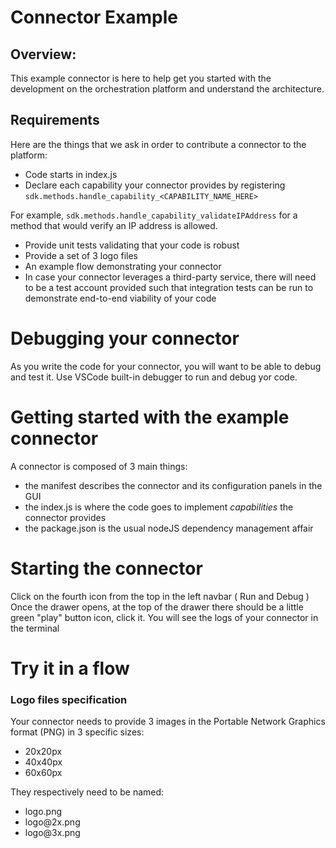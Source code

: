# Connector Example

## Overview:
This example connector is here to help get you started with the development on the orchestration platform and understand the architecture.

## Requirements
  Here are the things that we ask in order to contribute a connector to the platform:
  * Code starts in index.js
  * Declare each capability your connector provides by registering 
    `sdk.methods.handle_capability_<CAPABILITY_NAME_HERE>`
    
  For example, `sdk.methods.handle_capability_validateIPAddress` for a method that would verify an IP address is allowed.
  * Provide unit tests validating that your code is robust
  * Provide a set of 3 logo files
  * An example flow demonstrating your connector
  * In case your connector leverages a third-party service, there will need to be a test account provided such that integration tests can be run to demonstrate end-to-end viability of your code



# Debugging your connector
  As you write the code for your connector, you will want to be able to debug and test it. Use VSCode built-in debugger to run and debug yor code.
  
# Getting started with the example connector

A connector is composed of 3 main things:
* the manifest describes the connector and its configuration panels in the GUI
* the index.js is where the code goes to implement *capabilities* the connector provides
* the package.json is the usual nodeJS dependency management affair

# Starting the connector
Click on the fourth icon from the top in the left navbar ( Run and Debug )
Once the drawer opens, at the top of the drawer there should be a little green "play" button icon, click it.
You will see the logs of your connector in the terminal

# Try it in a flow

### Logo files specification
  Your connector needs to provide 3 images in the Portable Network Graphics format (PNG) in 3 specific sizes:
  * 20x20px 
  * 40x40px
  * 60x60px

They respectively need to be named:
  * logo.png
  * logo\@2x.png
  * logo\@3x.png
